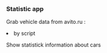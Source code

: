 <h3> Statistic app</h3>
<p>Grab vehicle data from avito.ru :</p>
<li>by script</li>

<p>Show statistick information about cars</p>
